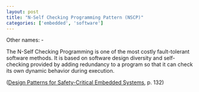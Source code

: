 ```yaml
---
layout: post
title: "N-Self Checking Programming Pattern (NSCP)"
categories: ['embedded', 'software']
---
```


Other names: -

The N-Self Checking Programming is one of the most costly fault-tolerant software methods. It is based on software design diversity
and self-checking provided by adding redundancy to a program so that it can check its own dynamic behavior during execution.

([Design Patterns for Safety-Critical Embedded Systems](http://sunsite.informatik.rwth-aachen.de/Publications/AIB/2010/2010-13.pdf), p. 132)